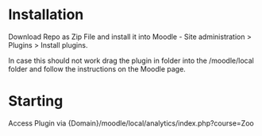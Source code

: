 

# Installation

Download Repo as Zip File and install it into Moodle - Site administration > Plugins > Install plugins.

In case this should not work drag the plugin in folder into the /moodle/local folder and follow the instructions on the Moodle page.

# Starting
Access Plugin via {Domain}/moodle/local/analytics/index.php?course=Zoo
